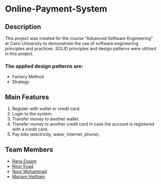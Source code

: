 # Online-Payment-System

## Description
This project was created for the course "Advanced Software Engineering" at Cairo University to demonstrate the use of software engineering principles and practices.
SOLID principles and design patterns were utilized in this project.

### The applied design patterns are:
- Factory Method
- Strategy


## Main Features
1. Register with wallet or credit card.
2. Login to the system.
3. Transfer money to another wallet.
4. Transfer money to another credit card in case the account is registered with a credit card.
5. Pay bills (electricity, water, internet, phone).

## Team Members
- [Rana Essam](ranaessam03@gmail.com)
- [Noor Eyad](nooreyadd39@gmail.com)
- [Nour Muhammad](nourmuhammad835@gamil.com)
- [Mariam Haitham](haithammariam36@gmail.com)


